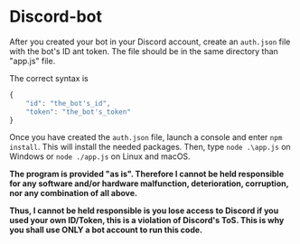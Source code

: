 # Discord-bot
After you created your bot in your Discord account, create an `auth.json` file with the bot's ID ant token. The file should be in the same directory than "app.js" file.

The correct syntax is
```javascript
{
	"id": "the_bot's_id",
	"token": "the_bot's_token"
}
```

Once you have created the `auth.json` file, launch a console and enter `npm install`. This will install the needed packages. Then, type `node .\app.js` on Windows or `node ./app.js` on Linux and macOS.

**The program is provided "as is". Therefore I cannot be held responsible for any software and/or hardware malfunction, deterioration, corruption, nor any combination of all above.**

**Thus, I cannot be held responsible is you lose access to Discord if you used your own ID/Token, this is a violation of Discord's ToS. This is why you shall use ONLY a bot account to run this code.**

